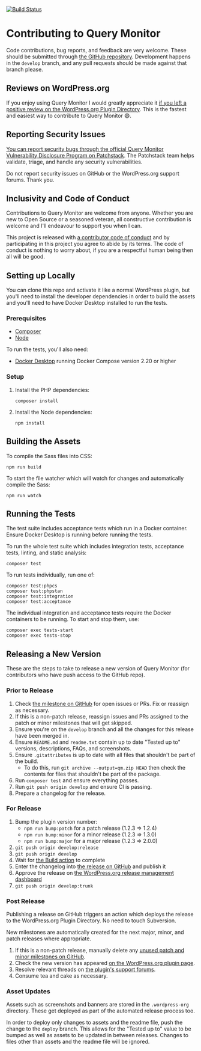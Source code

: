 [![Build Status](https://img.shields.io/badge/build-passing-brightgreen.svg?style=flat-square)](https://github.com/johnbillion/query-monitor/actions)

# Contributing to Query Monitor

Code contributions, bug reports, and feedback are very welcome. These should be submitted through [the GitHub repository](https://github.com/johnbillion/query-monitor). Development happens in the `develop` branch, and any pull requests should be made against that branch please.

## Reviews on WordPress.org

If you enjoy using Query Monitor I would greatly appreciate it <a href="https://wordpress.org/support/plugin/query-monitor/reviews/">if you left a positive review on the WordPress.org Plugin Directory</a>. This is the fastest and easiest way to contribute to Query Monitor 😄.

## Reporting Security Issues

[You can report security bugs through the official Query Monitor Vulnerability Disclosure Program on Patchstack](https://patchstack.com/database/vdp/query-monitor). The Patchstack team helps validate, triage, and handle any security vulnerabilities.

Do not report security issues on GitHub or the WordPress.org support forums. Thank you.

## Inclusivity and Code of Conduct

Contributions to Query Monitor are welcome from anyone. Whether you are new to Open Source or a seasoned veteran, all constructive contribution is welcome and I'll endeavour to support you when I can.

This project is released with <a href="https://github.com/johnbillion/query-monitor/blob/develop/CODE_OF_CONDUCT.md">a contributor code of conduct</a> and by participating in this project you agree to abide by its terms. The code of conduct is nothing to worry about, if you are a respectful human being then all will be good.

## Setting up Locally

You can clone this repo and activate it like a normal WordPress plugin, but you'll need to install the developer dependencies in order to build the assets and you'll need to have Docker Desktop installed to run the tests.

### Prerequisites

* [Composer](https://getcomposer.org/)
* [Node](https://nodejs.org/)

To run the tests, you'll also need:

* [Docker Desktop](https://www.docker.com/desktop) running Docker Compose version 2.20 or higher

### Setup

1. Install the PHP dependencies:

       composer install

2. Install the Node dependencies:

       npm install

## Building the Assets

To compile the Sass files into CSS:

	npm run build

To start the file watcher which will watch for changes and automatically compile the Sass:

	npm run watch

## Running the Tests

The test suite includes acceptance tests which run in a Docker container. Ensure Docker Desktop is running before running the tests.

To run the whole test suite which includes integration tests, acceptance tests, linting, and static analysis:

	composer test

To run tests individually, run one of:

	composer test:phpcs
	composer test:phpstan
	composer test:integration
	composer test:acceptance

The individual integration and acceptance tests require the Docker containers to be running. To start and stop them, use:

	composer exec tests-start
	composer exec tests-stop

## Releasing a New Version

These are the steps to take to release a new version of Query Monitor (for contributors who have push access to the GitHub repo).

### Prior to Release

1. Check [the milestone on GitHub](https://github.com/johnbillion/query-monitor/milestones) for open issues or PRs. Fix or reassign as necessary.
1. If this is a non-patch release, reassign issues and PRs assigned to the patch or minor milestones that will get skipped.
1. Ensure you're on the `develop` branch and all the changes for this release have been merged in.
1. Ensure `README.md` and `readme.txt` contain up to date "Tested up to" versions, descriptions, FAQs, and screenshots.
1. Ensure `.gitattributes` is up to date with all files that shouldn't be part of the build.
   - To do this, run `git archive --output=qm.zip HEAD` then check the contents for files that shouldn't be part of the package.
1. Run `composer test` and ensure everything passes.
1. Run `git push origin develop` and ensure CI is passing.
1. Prepare a changelog for the release.

### For Release

1. Bump the plugin version number:
   - `npm run bump:patch` for a patch release (1.2.3 => 1.2.4)
   - `npm run bump:minor` for a minor release (1.2.3 => 1.3.0)
   - `npm run bump:major` for a major release (1.2.3 => 2.0.0)
1. `git push origin develop:release`
1. `git push origin develop`
1. Wait for [the Build action](https://github.com/johnbillion/query-monitor/actions/workflows/build.yml) to complete
1. Enter the changelog into [the release on GitHub](https://github.com/johnbillion/query-monitor/releases) and publish it
1. Approve the release on [the WordPress.org release management dashboard](https://wordpress.org/plugins/developers/releases/)
1. `git push origin develop:trunk`

### Post Release

Publishing a release on GitHub triggers an action which deploys the release to the WordPress.org Plugin Directory. No need to touch Subversion.

New milestones are automatically created for the next major, minor, and patch releases where appropriate.

1. If this is a non-patch release, manually delete any [unused patch and minor milestones on GitHub](https://github.com/johnbillion/query-monitor/milestones).
1. Check the new version has appeared [on the WordPress.org plugin page](https://wordpress.org/plugins/query-monitor/).
1. Resolve relevant threads on [the plugin's support forums](https://wordpress.org/support/plugin/query-monitor/).
1. Consume tea and cake as necessary.

### Asset Updates

Assets such as screenshots and banners are stored in the `.wordpress-org` directory. These get deployed as part of the automated release process too.

In order to deploy only changes to assets and the readme file, push the change to the `deploy` branch. This allows for the "Tested up to" value to be bumped as well as assets to be updated in between releases. Changes to files other than assets and the readme file will be ignored.
